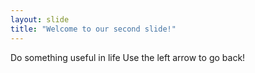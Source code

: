 ```yaml
---
layout: slide
title: "Welcome to our second slide!"
---
```

Do something useful in life
Use the left arrow to go back!
